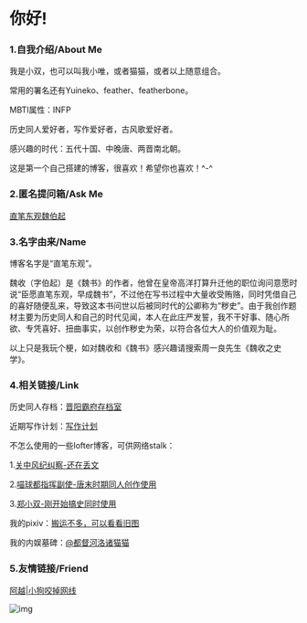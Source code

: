 #  你好!

### **1.自我介绍/About Me**

我是小双，也可以叫我小唯，或者猫猫，或者以上随意组合。

常用的署名还有Yuineko、feather、featherbone。

MBTI属性：INFP

历史同人爱好者，写作爱好者，古风歌爱好者。

感兴趣的时代：五代十国、中晚唐、两晋南北朝。

这是第一个自己搭建的博客，很喜欢！希望你也喜欢！^-^

###  **2.匿名提问箱/Ask Me**

[直笔东观魏伯起](https://box.n3ko.co/_/feathers)

### **3.名字由来/Name**

博客名字是“直笔东观”。

魏收（字伯起）是《魏书》的作者，他曾在皇帝高洋打算升迁他的职位询问意愿时说“臣愿直笔东观，早成魏书”，不过他在写书过程中大量收受贿赂，同时凭借自己的喜好随便乱来，导致这本书问世以后被同时代的公卿称为“秽史”。由于我创作题材主要为历史同人和自己的时代见闻，本人在此庄严发誓，我不干好事、随心所欲、专凭喜好、扭曲事实，以创作秽史为荣，以符合各位大人的价值观为耻。

以上只是我玩个梗，如对魏收和《魏书》感兴趣请搜索周一良先生《魏收之史学》。

### **4.相关链接/Link**

历史同人存档：[晋阳霸府存档室](https://mud-buffer-24e.notion.site/5f64788463ba4342a41d8a0540929851)

近期写作计划：[写作计划](https://web.banlikanban.com/kanban/618bbf83b79aa10f848da16b/)

不怎么使用的一些lofter博客，可供网络stalk：

1.[关中风纪纠察-还在丢文](https://featherbones.lofter.com/)

2.[喵球都指挥副使-唐末时期同人创作使用](https://zhexifu.lofter.com/)

3.[郑小双-刚开始搞史同时使用](https://featherandbones.lofter.com/)

我的pixiv：[搬运不多，可以看看旧图](https://www.pixiv.net/users/54911437)

我的内娱墓碑：[@都督河洛诸猫猫](https://weibo.com/u/7213061045?refer_flag=1005055013_&sudaref=www.google.com)

### **5.友情链接/Friend**

[阿越|小狗咬掉网线](https://myblog1-two.vercel.app/)

![img](https://i.loli.net/2021/11/13/SK9He1aExLlhbDv.jpg)


